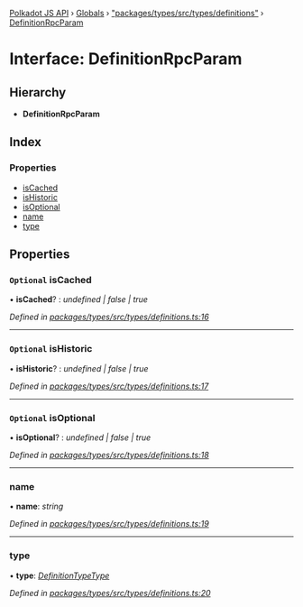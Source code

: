 [Polkadot JS API](../README.md) › [Globals](../globals.md) › ["packages/types/src/types/definitions"](../modules/_packages_types_src_types_definitions_.md) › [DefinitionRpcParam](_packages_types_src_types_definitions_.definitionrpcparam.md)

# Interface: DefinitionRpcParam

## Hierarchy

* **DefinitionRpcParam**

## Index

### Properties

* [isCached](_packages_types_src_types_definitions_.definitionrpcparam.md#optional-iscached)
* [isHistoric](_packages_types_src_types_definitions_.definitionrpcparam.md#optional-ishistoric)
* [isOptional](_packages_types_src_types_definitions_.definitionrpcparam.md#optional-isoptional)
* [name](_packages_types_src_types_definitions_.definitionrpcparam.md#name)
* [type](_packages_types_src_types_definitions_.definitionrpcparam.md#type)

## Properties

### `Optional` isCached

• **isCached**? : *undefined | false | true*

*Defined in [packages/types/src/types/definitions.ts:16](https://github.com/polkadot-js/api/blob/b59b60ae1f/packages/types/src/types/definitions.ts#L16)*

___

### `Optional` isHistoric

• **isHistoric**? : *undefined | false | true*

*Defined in [packages/types/src/types/definitions.ts:17](https://github.com/polkadot-js/api/blob/b59b60ae1f/packages/types/src/types/definitions.ts#L17)*

___

### `Optional` isOptional

• **isOptional**? : *undefined | false | true*

*Defined in [packages/types/src/types/definitions.ts:18](https://github.com/polkadot-js/api/blob/b59b60ae1f/packages/types/src/types/definitions.ts#L18)*

___

###  name

• **name**: *string*

*Defined in [packages/types/src/types/definitions.ts:19](https://github.com/polkadot-js/api/blob/b59b60ae1f/packages/types/src/types/definitions.ts#L19)*

___

###  type

• **type**: *[DefinitionTypeType](../modules/_packages_types_src_types_definitions_.md#definitiontypetype)*

*Defined in [packages/types/src/types/definitions.ts:20](https://github.com/polkadot-js/api/blob/b59b60ae1f/packages/types/src/types/definitions.ts#L20)*
